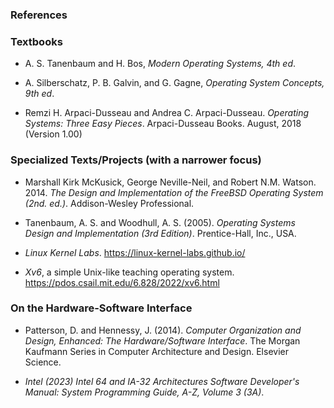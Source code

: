 ### References

<!-- * https://www.scaler.com/topics/operating-system/process-state-in-os/:
  This webpage provides concise descriptions of each state in the seven-step process cycle. It first gives an explanation of the  five states of the cycle which are the new, ready, running, waiting and completed states. then the site  explains how the final two states Suspend Ready and Suspend Blocked state connect to it .
* https://www.youtube.com/watch?v=jZ_6PXoaoxo:
This video has a detailed description on the 5 state process cycle.

* https://www.gatevidyalay.com/process-states-in-operating-system/ :
The 7 state cycle is fully explained on this page. Here you will find a brief explanation of the reasons for each state's transition from one to the other. It talks about the state of the process and how it matches to where the process is in the memory.

* https://www.studytonight.com/operating-system/operating-system-processes

  - It talks about the process and its memory,it has a brief description on what the 4 sections of the process memory are
  - It describes the 5 state process cycle and describes each state briefly
  - The website also describes the PCB and its components
  - It also compares processes and programs
  - It also describes what a “good” scheduling algorithm has. -->

### Textbooks

* A. S. Tanenbaum and H. Bos, *Modern Operating Systems, 4th ed*.

* A. Silberschatz, P. B. Galvin, and G. Gagne, *Operating System Concepts, 9th ed*.

* Remzi H. Arpaci-Dusseau and Andrea C. Arpaci-Dusseau. *Operating Systems: Three Easy Pieces*. Arpaci-Dusseau Books. August, 2018 (Version 1.00) 

<!-- *  D. M. Dhamdhere, Operating Systems: A Concept-Based Approach. -->

### Specialized Texts/Projects (with a narrower focus)

* Marshall Kirk McKusick, George Neville-Neil, and Robert N.M. Watson. 2014. *The Design and Implementation of the FreeBSD Operating System (2nd. ed.)*. Addison-Wesley Professional.

* Tanenbaum, A. S. and Woodhull, A. S. (2005). *Operating Systems Design and Implementation (3rd Edition)*. Prentice-Hall, Inc., USA.

* *Linux Kernel Labs*. https://linux-kernel-labs.github.io/

* *Xv6*, a simple Unix-like teaching operating system. https://pdos.csail.mit.edu/6.828/2022/xv6.html

### On the Hardware-Software Interface
* Patterson, D. and Hennessy, J. (2014). *Computer Organization and Design, Enhanced: The Hardware/Software Interface*. The Morgan Kaufmann Series in Computer Architecture and Design. Elsevier Science.

* *Intel (2023) Intel 64 and IA-32 Architectures Software Developer's Manual: System Programming Guide, A-Z, Volume 3 (3A)*.

<!-- ## To quiz youself more go here:
* https://examradar.com/process-multiprogramming-context-switching-questions-answers/ -->

